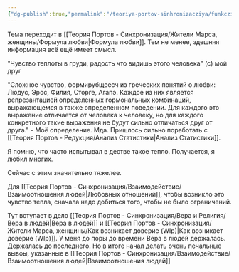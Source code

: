 ```yaml
---
{"dg-publish":true,"permalink":"/teoriya-portov-sinhronizacziya/funkczionalnye-kachestva-cheloveka/lyubov-nachalnoe/"}
---
```


Тема переходит в [[Теория Портов - Синхронизация/Жители Марса, женщины/Формула любви\|Формула любви]].
Тем не менее, здешняя информация всё ещё имеет смысл.

"Чувство теплоты в груди, радость что видишь этого человека" (с) мой друг

"Сложное чувство, формирубщеесч из греческих понятий о любви: Людус, Эрос, Филия, Сторге, Агапэ. Каждое из них является репрезантацией определенных гормональных комбинаций, выражающемся в также определенном поведении. Для каждого это выражение отличается от человека к человеку, но для каждого конкретного такие выражения не будут сильно отличаться друг от друга." - Моё определение. Мда. Пришлось сильно поработать с [[Теория Портов - Редукция/Анализ Статистики\|Анализ Статистики]].

Я помню, что часто испытывал в дестве такое тепло. Получается, я любил многих.

Сейчас с этим значительно тяжелее.

Для [[Теория Портов - Синхронизация/Взаимодействие/Взаимоотношения людей\|Любовных отношений]], чтобы возникло это чувство тепла, сначала надо добиться того, чтобы не было ограничений.

Тут вступает в дело [[Теория Портов - Синхронизация/Вера и Религия/Вера в людей\|Вера в людей]] и [[Теория Портов - Синхронизация/Жители Марса, женщины/Как возникает доверие (WIp)\|Как возникает доверие (WIp)]].
У меня до поры до времени Вера в людей держалась. Держалась до последнего.
Но в итоге начал делать очень печальные вывоы, указанные в [[Теория Портов - Синхронизация/Взаимодействие/Взаимоотношения людей\|Взаимоотношения людей]]